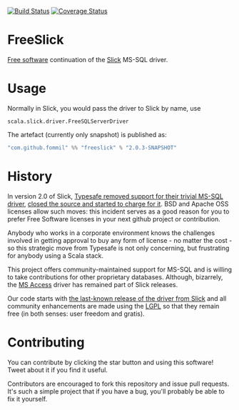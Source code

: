 [![Build Status](https://travis-ci.org/fommil/freeslick.svg?branch=master)](https://travis-ci.org/fommil/freeslick)
[![Coverage Status](https://coveralls.io/repos/fommil/freeslick/badge.svg?branch=master)](https://coveralls.io/r/fommil/freeslick?branch=master)

# FreeSlick

[Free software](https://www.gnu.org/philosophy/free-sw.html) continuation of the [Slick](http://slick.typesafe.com/) MS-SQL driver.

# Usage

Normally in Slick, you would pass the driver to Slick by name, use

```
scala.slick.driver.FreeSQLServerDriver
```


The artefact (currently only snapshot) is published as:

```scala
"com.github.fommil" %% "freeslick" % "2.0.3-SNAPSHOT"
```


# History

In version 2.0 of Slick,
[Typesafe removed support for their trivial MS-SQL driver](https://github.com/slick/slick/commit/e1f38fdcaa0e1105f9980c81a945e2ea27f4eb56#diff-50d3fdf1ae11ed9fd46016fbb8271858), [closed the source and started to charge for it](http://slick.typesafe.com/doc/2.0.0/extensions.html). BSD and Apache OSS licenses allow such moves: this incident serves as a good reason for you to prefer Free Software licenses in your next github project or contribution.

Anybody who works in a corporate environment knows the challenges involved in getting approval to buy any form of license - no matter the cost - so this strategic move from Typesafe is not only concerning, but frustrating for anybody using a Scala stack.

This project offers community-maintained support for MS-SQL and is willing to take contributions for other proprietary databases. Although, bizarrely, the [MS Access](https://github.com/slick/slick/blob/2.0.3/src/main/scala/scala/slick/driver/AccessDriver.scala) driver has remained part of Slick releases.

Our code starts with [the last-known release of the driver from Slick](https://github.com/slick/slick/blob/b70a2c7289e9aa4f6e12cf7426c5a91d47e1b4bf/src/main/scala/scala/slick/driver/SQLServerDriver.scala) and all community enhancements are made using the [LGPL](http://opensource.org/licenses/lgpl-3.0.html) so that they remain free (in both senses: user freedom and gratis).

# Contributing

You can contribute by clicking the star button and using this software! Tweet about it if you find it useful.

Contributors are encouraged to fork this repository and issue pull requests. It's such a simple project that if you have a bug, you'll probably be able to fix it yourself.
